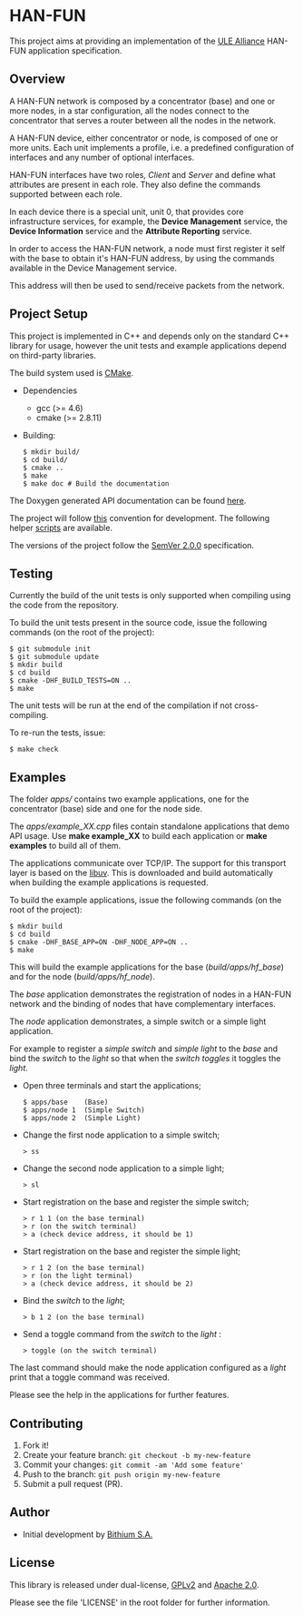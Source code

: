 # HAN-FUN

This project aims at providing an implementation of the [ULE Alliance](http://www.ulealliance.org/) HAN-FUN application specification.

## Overview

A HAN-FUN network is composed by a concentrator (base) and one or more nodes, in a star configuration,
all the nodes connect to the concentrator that serves a router between all the nodes in the network.

A HAN-FUN device, either concentrator or node, is composed of one or more units. Each unit implements
a profile, i.e. a predefined configuration of interfaces and any number of optional interfaces.

HAN-FUN interfaces have two roles, _Client_ and _Server_ and define what attributes are present in each
role. They also define the commands supported between each role.

In each device there is a special unit, unit 0, that provides core infrastructure services, for
example, the __Device Management__ service, the __Device Information__ service and the
__Attribute Reporting__ service.

In order to access the HAN-FUN network, a node must first register it self with the base to obtain
it's HAN-FUN address, by using the commands available in the Device Management service.

This address will then be used to send/receive packets from the network.

## Project Setup

This project is implemented in C++ and depends only on the standard C++ library for usage, however
the unit tests and example applications depend on third-party libraries.

The build system used is [CMake](http://www.cmake.org/).

* Dependencies

  * gcc (>= 4.6)
  * cmake (>= 2.8.11)

* Building:

      $ mkdir build/
      $ cd build/
      $ cmake ..
      $ make
      $ make doc # Build the documentation

The Doxygen generated API documentation can be found [here](http://ULE-Alliance.github.io/hanfun).

The project will follow [this](http://nvie.com/posts/a-successful-git-branching-model/) convention for development.
The following helper [scripts](https://github.com/nvie/gitflow) are available.

The versions of the project follow the [SemVer 2.0.0](http://semver.org/) specification.

## Testing

Currently the build of the unit tests is only supported when compiling using the code from the repository.

To build the unit tests present in the source code, issue the following commands
(on the root of the project):

    $ git submodule init
    $ git submodule update
    $ mkdir build
    $ cd build
    $ cmake -DHF_BUILD_TESTS=ON ..
    $ make

The unit tests will be run at the end of the compilation if not cross-compiling.

To re-run the tests, issue:

    $ make check

## Examples

The folder _apps/_ contains two example applications, one for the concentrator (base) side and one
for the node side.

The _apps/example_XX.cpp_ files contain standalone applications that demo API usage.
Use __make example_XX__ to build each application or __make examples__ to build all of them.

The applications communicate over TCP/IP.
The support for this transport layer is based on the [libuv](https://github.com/joyent/libuv).
This is downloaded and build automatically when building the example applications is requested.

To build the example applications, issue the following commands (on the root of the project):

    $ mkdir build
    $ cd build
    $ cmake -DHF_BASE_APP=ON -DHF_NODE_APP=ON ..
    $ make

This will build the example applications for the base (_build/apps/hf_base_) and for
the node (_build/apps/hf_node_).

The *base* application demonstrates the registration of nodes in a HAN-FUN network and the binding
of nodes that have complementary interfaces.

The *node* application demonstrates, a simple switch or a simple light application.

For example to register a _simple switch_ and _simple light_ to the _base_ and bind the _switch_ to
the _light_ so that when the _switch toggles_ it toggles the _light_.

 * Open three terminals and start the applications;

       $ apps/base    (Base)
       $ apps/node 1  (Simple Switch)
       $ apps/node 2  (Simple Light)

 * Change the first node application to a simple switch;

       > ss

 * Change the second node application to a simple light;

       > sl

 * Start registration on the base and register the simple switch;

       > r 1 1 (on the base terminal)
       > r (on the switch terminal)
       > a (check device address, it should be 1)

 * Start registration on the base and register the simple light;

       > r 1 2 (on the base terminal)
       > r (on the light terminal)
       > a (check device address, it should be 2)

 * Bind the _switch_ to the _light_;

       > b 1 2 (on the base terminal)

 * Send a toggle command from the _switch_ to the _light_ :

       > toggle (on the switch terminal)

The last command should make the node application configured as a _light_ print that a
toggle command was received.

Please see the help in the applications for further features.

## Contributing

 1. Fork it!
 2. Create your feature branch: `git checkout -b my-new-feature`
 3. Commit your changes: `git commit -am 'Add some feature'`
 4. Push to the branch: `git push origin my-new-feature`
 5. Submit a pull request (PR).

## Author

 * Initial development by [Bithium S.A.](http://www.bithium.com)

## License

This library is released under dual-license, [GPLv2](http://www.gnu.org/licenses/gpl-2.0.html) and
[Apache 2.0](http://www.apache.org/licenses/LICENSE-2.0.txt).

Please see the file 'LICENSE' in the root folder for further information.


